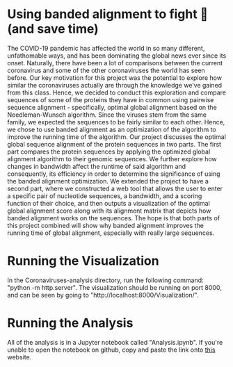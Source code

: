 # Using banded alignment to fight 🦠 (and save time)
The COVID-19 pandemic has affected the world in so many different, unfathomable ways, and has been dominating the global news ever since its onset. Naturally, there have been a lot of comparisons between the current coronavirus and some of the other coronaviruses the world has seen before. Our key motivation for this project was the potential to explore how similar the coronaviruses actually are through the knowledge we’ve gained from this class. Hence, we decided to conduct this exploration and compare sequences of some of the proteins they have in common using pairwise sequence alignment - specifically, optimal global alignment based on the Needleman-Wunsch algorithm. Since the viruses stem from the same family, we expected the sequences to be fairly similar to each other. Hence, we chose to use banded alignment as an optimization of the algorithm to improve the running time of the algorithm. Our project discusses the optimal global sequence alignment of the protein sequences in two parts. The first part compares the protein sequences by applying the optimized global alignment algorithm to their genomic sequences. We further explore how changes in bandwidth affect the runtime of said algorithm and consequently, its efficiency in order to determine the significance of using the banded alignment optimization. We extended the project to have a second part, where we constructed a web tool that allows the user to enter a specific pair of nucleotide sequences, a bandwidth, and a scoring function of their choice, and then outputs a visualization of the optimal global alignment score along with its alignment matrix that depicts how banded alignment works on the sequences. The hope is that both parts of this project combined will show why banded alignment improves the running time of global alignment, especially with really large sequences.

# Running the Visualization
In the Coronaviruses-analysis directory, run the following command: "python -m http.server". The visualization should be running on port 8000, and can be seen by going to "http://localhost:8000/Visualization/".

# Running the Analysis
All of the analysis is in a Jupyter notebook called "Analysis.ipynb". If you're unable to open the notebook on github, copy and paste the link onto [this](https://nbviewer.jupyter.org/) website.
